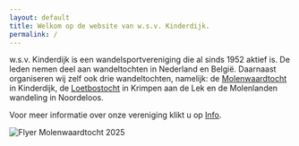 ```yaml
---
layout: default
title: Welkom op de website van w.s.v. Kinderdijk.
permalink: /
---
```

w.s.v. Kinderdijk is een wandelsportvereniging die al sinds 1952 aktief is. De leden nemen deel aan wandeltochten in Nederland en Belgi&euml;. Daarnaast organiseren wij zelf ook drie wandeltochten, namelijk: de [Molenwaardtocht](/molenwaardtocht) in Kinderdijk, de [Loetbostocht](/loetbostocht) in Krimpen aan de Lek en de Molenlanden wandeling in Noordeloos.

Voor meer informatie over onze vereniging klikt u op [Info](/info).

![Flyer Molenwaardtocht 2025](/assets/images/Flyer_MWT_2025.jpg "Flyer Molenwaardtocht 2025")

